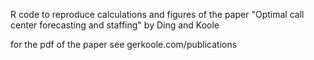 R code to reproduce calculations and figures of the paper "Optimal call center forecasting and staffing" by Ding and Koole

for the pdf of the paper see gerkoole.com/publications
